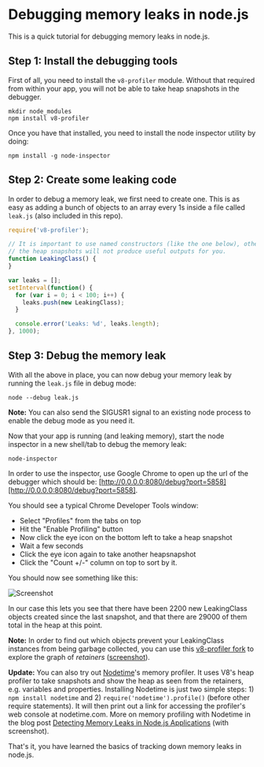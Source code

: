 # Debugging memory leaks in node.js

This is a quick tutorial for debugging memory leaks in node.js.

## Step 1: Install the debugging tools

First of all, you need to install the `v8-profiler` module. Without that
required from within your app, you will not be able to take heap snapshots
in the debugger.

```
mkdir node_modules
npm install v8-profiler
```

Once you have that installed, you need to install the node inspector utility
by doing:

```
npm install -g node-inspector
```

## Step 2: Create some leaking code

In order to debug a memory leak, we first need to create one. This is as easy
as adding a bunch of objects to an array every 1s inside a file called `leak.js`
(also included in this repo).

``` javascript
require('v8-profiler');

// It is important to use named constructors (like the one below), otherwise
// the heap snapshots will not produce useful outputs for you.
function LeakingClass() {
}

var leaks = [];
setInterval(function() {
  for (var i = 0; i < 100; i++) {
    leaks.push(new LeakingClass);
  }

  console.error('Leaks: %d', leaks.length);
}, 1000);
```

## Step 3: Debug the memory leak

With all the above in place, you can now debug your memory leak by running the
`leak.js` file in debug mode:

```
node --debug leak.js
```

**Note:** You can also send the SIGUSR1 signal to an existing node process to
enable the debug mode as you need it.

Now that your app is running (and leaking memory), start the node inspector in
a new shell/tab to debug the memory leak:

```
node-inspector
```

In order to use the inspector, use Google Chrome to open up the url of the
debugger which should be: [http://0.0.0.0:8080/debug?port=5858][http://0.0.0.0:8080/debug?port=5858].

You should see a typical Chrome Developer Tools window:

* Select "Profiles" from the tabs on top
* Hit the "Enable Profiling" button
* Now click the eye icon on the bottom left to take a heap snapshot
* Wait a few seconds
* Click the eye icon again to take another heapsnapshot
* Click the "Count +/-" column on top to sort by it.

You should now see something like this:

![Screenshot](https://github.com/felixge/node-memory-leak-tutorial/raw/master/screenshot.png)

In our case this lets you see that there have been 2200 new LeakingClass
objects created since the last snapshot, and that there are 29000 of them
total in the heap at this point.

**Note:** In order to find out which objects prevent your LeakingClass instances from
being garbage collected, you can use this [v8-profiler fork](https://github.com/fgnass/v8-profiler)
to explore the graph of _retainers_ ([screenshot](http://fgnass.posterous.com/finding-memory-leaks-in-nodejs-applications)).


**Update:** You can also try out [Nodetime](http://nodetime.com)'s memory profiler. It uses V8's heap profiler to take snapshots and show the heap as seen from the retainers, e.g. variables and properties. Installing Nodetime is just two simple steps: 1) `npm install nodetime` and 2) `require('nodetime').profile()` (before other require statements). It will then print out a link for accessing the profiler's web console at nodetime.com. More on memory profiling with Nodetime in the blog post [
Detecting Memory Leaks in Node.js Applications](http://nodetime.com/blog/detecting-memory-leaks-in-nodejs-apps) (with screenshot). 


That's it, you have learned the basics of tracking down memory leaks in
node.js.
